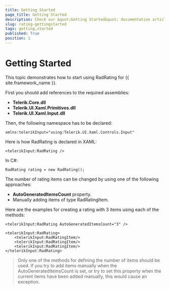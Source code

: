 ```yaml
---
title: Getting Started
page_title: Getting Started
description: Check our &quot;Getting Started&quot; documentation article for RadRating for UWP control.
slug: rating-gettingstarted
tags: getting,started
published: True
position: 1
---
```


# Getting Started

This topic demonstrates how to start using RadRating for {{ site.framework_name }}.

First you should add references to the required assemblies:

* **Telerik.Core.dll**
* **Telerik.UI.Xaml.Primitives.dll**
* **Telerik.UI.Xaml.Input.dll**

Then, the following namespace has to be declared:
	
	xmlns:telerikInput="using:Telerik.UI.Xaml.Controls.Input"

Here is how RadRating is declared in XAML:
	
	<telerikInput:RadRating />

In C#:
	
	RadRating rating = new RadRating();

The number of rating items can be changed by using one of the following approaches:

* **AutoGeneratedItemsCount** property.
* Manually adding items of type RadRatingItem.

Here are the examples for creating a rating with 3 items using each of the methods:

	<telerikInput:RadRating AutoGeneratedItemsCount="3" />	

	<telerikInput:RadRating>
	    <telerikInput:RadRatingItem/>
	    <telerikInput:RadRatingItem/>
	    <telerikInput:RadRatingItem/>
	</telerikInput:RadRating>

> Only one of the methods for defining the number of items should be used.
If you try to add items manually when the AutoGeneratedItemsCount is set, or try to set this property
when the current items have been added manually, this would cause an exception.
